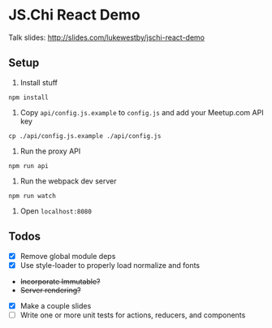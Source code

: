 # JS.Chi React Demo

Talk slides: http://slides.com/lukewestby/jschi-react-demo

## Setup
1. Install stuff

  ```
  npm install
  ```
1. Copy `api/config.js.example` to `config.js` and add your Meetup.com API key

  ```
  cp ./api/config.js.example ./api/config.js
  ```
1. Run the proxy API

  ```
  npm run api
  ```
1. Run the webpack dev server

  ```
  npm run watch
  ```
1. Open `localhost:8080`

## Todos
- [x] Remove global module deps
- [x] Use style-loader to properly load normalize and fonts
- ~~Incorporate Immutable?~~
- ~~Server rendering?~~
- [x] Make a couple slides
- [ ] Write one or more unit tests for actions, reducers, and components

